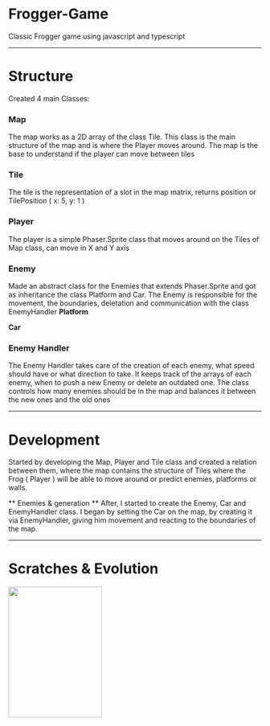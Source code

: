 # Frogger-Game
Classic Frogger game using javascript and typescript

---------------------------------------------------------------
# Structure
Created 4 main Classes:
### Map ###
The map works as a 2D array of the class Tile. This class is the main structure of the map and is where the Player moves around. The map is the base to understand if the player can move between tiles

### Tile ###
The tile is the representation of a slot in the map matrix, returns position or TilePosition ( x: 5, y: 1 )

### Player ###
The player is a simple Phaser.Sprite class that moves around on the Tiles of Map class, can move in X and Y axis

### Enemy ###
Made an abstract class for the Enemies that extends Phaser.Sprite and got as inheritance the class Platform and Car. The Enemy is responsible for the movement, the boundaries, deletation and communication with the class EnemyHandler
**Platform**

**Car**

### Enemy Handler ###
The Enemy Handler takes care of the creation of each enemy, what speed should have or what direction to take. It keeps track of the arrays of each enemy, when to push a new Enemy or delete an outdated one. 
The class controls how many enemies should be in the map and balances it between the new ones and the old ones


---------------------------------------------------------------
# Development
Started by developing the Map, Player and Tile class and created a relation between them, where the map contains the structure of Tiles where the Frog ( Player ) will be able to move around or predict enemies, platforms or walls.

** Enemies & generation ** 
After, I started to create the Enemy, Car and EnemyHandler class. I began by setting the Car on the map, by creating it via EnemyHandler, giving him movement and reacting to the boundaries of the map.

---------------------------------------------------------------
# Scratches & Evolution

 <p float="left">
  <img width="186" height="260" src='https://github.com/AfonsoCFonseca/Frogger-Game/blob/master/screenshots/03-08.png'>
 </p>
